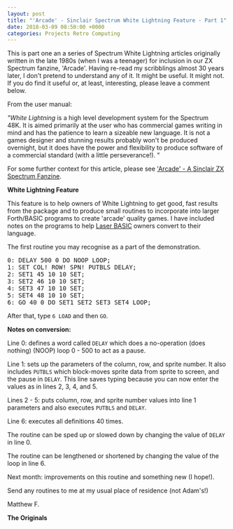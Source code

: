 ```yaml
---
layout: post
title: "'Arcade' - Sinclair Spectrum White Lightning Feature - Part 1"
date: 2018-03-09 08:50:00 +0000
categories: Projects Retro Computing
---
```


This is part one an a series of Spectrum White Lightning articles originally written in the late 1980s (when I was a teenager) for inclusion in our ZX Spectrum fanzine, 'Arcade'. Having re-read my scribblings almost 30 years later, I don't pretend to understand any of it. It might be useful. It might not. If you do find it useful or, at least, interesting, please leave a comment below.

From the user manual:

*"White Lightning*&nbsp;is a high level development system for the Spectrum 48K.&nbsp;It is aimed primarily at the user who has commercial games writing in mind and has the patience to learn a sizeable new language. It is not a games designer and stunning results probably won't be produced overnight, but it does have the power and flexibility to produce software of a commercial standard (with a little perseverance!). "

<p>For some further context for this article, please see <a href="{{ site.baseurl }}/arcade-a-sinclair-zx-spectrum-fanzine/">'Arcade' - A Sinclair ZX Spectrum Fanzine</a>.</p>

**White Lightning Feature**

<p>This feature is to help owners of White Lightning to get good, fast results from the package and to produce small routines to incorporate into larger Forth/BASIC programs to create 'arcade' quality games. I have included notes on the programs to help <a href="http://www.worldofspectrum.org/infoseekid.cgi?id=0008327">Laser BASIC</a> owners convert to their language.</p>

The first routine you may recognise as a part of the demonstration.

<pre class="wp-block-preformatted">0: DELAY 500 0 DO NOOP LOOP;<br>1: SET&nbsp;COL!&nbsp;ROW!&nbsp;SPN!&nbsp;PUTBLS&nbsp;DELAY;<br>2: SET1 45 10 10 SET;<br>3: SET2 46 10 10 SET;<br>4: SET3 47 10 10 SET;<br>5: SET4 48 10 10 SET;<br>6: GO 40 0 DO SET1 SET2 SET3 SET4 LOOP;</pre>

After that, type&nbsp;<code>6 LOAD</code> and then <code>GO</code>.

**Notes on conversion:**

Line 0: defines a word called <code>DELAY</code> which does a no-operation (does nothing) (NOOP) loop 0 - 500 to act as a pause.

Line 1: sets up the parameters of the column, row, and sprite number. It also includes&nbsp;<code>PUTBLS</code> which block-moves sprite data from sprite to screen, and the pause in <code>DELAY</code>. This line saves typing because you can now enter the values as in lines 2, 3, 4, and 5.

Lines 2 - 5: puts column, row, and sprite number values into line 1 parameters and also executes <code>PUTBLS</code> and <code>DELAY</code>.

Line 6: executes all definitions 40 times.

The routine can be sped up or slowed down by changing the value of <code>DELAY</code> in line 0.

The routine can be lengthened or shortened by changing the value of the loop in line 6.

Next month: improvements on this routine and something new (I hope!).

Send any routines to me at my usual place of residence (not Adam's!)

Matthew F.

**The Originals**

<figure class="wp-block-gallery alignleft has-nested-images columns-default"><figure class="wp-block-image size-medium has-custom-border"><a href="{{ site.baseurl }}/wp-content/uploads/2022/12/IMG_2230-e1520611800537-scaled.jpg"><img src="https://www.circleseven.co.uk/wp-content/uploads/2022/12/IMG_2230-e1520611800537-225x300.jpg" alt="" class="wp-image-88" style="border-radius:6px"/></a></figure>

<figure class="wp-block-image size-medium has-custom-border"><a href="{{ site.baseurl }}/wp-content/uploads/2022/12/IMG_2231-e1520611813740-scaled.jpg"><img src="https://www.circleseven.co.uk/wp-content/uploads/2022/12/IMG_2231-e1520611813740-225x300.jpg" alt="" class="wp-image-91" style="border-radius:6px"/></a></figure>
</figure>
